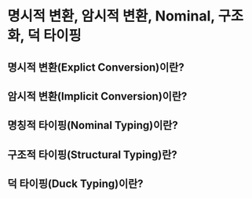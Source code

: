 # 명시적 변환, 암시적 변환, Nominal, 구조화, 덕 타이핑

## 명시적 변환(Explict Conversion)이란?

## 암시적 변환(Implicit Conversion)이란?

## 명칭적 타이핑(Nominal Typing)이란?

## 구조적 타이핑(Structural Typing)란?

## 덕 타이핑(Duck Typing)이란?
